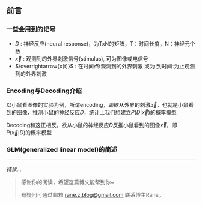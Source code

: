 
## 前言

### 一些会用到的记号
* $D$ : 神经反应(neural response)，为TxN的矩阵，T：时间长度，N：神经元个数
* $\overrightarrow{x}$ : 观测到的外界刺激信号(stimulus), 可为图像或电信号
* $\overrightarrow{x(t)}$ : 在时间点t观测到的外界刺激 或为 到时间t为止观测到的外界刺激

### Encoding与Decoding介绍
以小鼠看图像的实验为例，所谓encoding，即欲从外界的刺激$\overrightarrow{x}$，也就是小鼠看到的图像，推测小鼠的神经反应$D$，统计上我们想建立$P(D|\overrightarrow{x})$的概率模型

Decoding和这正相反，欲从小鼠的神经反应$D$反推小鼠看到的图像$\overrightarrow{x}$，即$P(\overrightarrow{x}|D)$的概率模型

### GLM(generalized linear model)的简述

<hr>

*待续...*

> 感谢你的阅读，希望这篇博文能帮到你~
>
> 有疑问可通过邮箱 rane.z.blog@gmail.com 联系博主Rane。